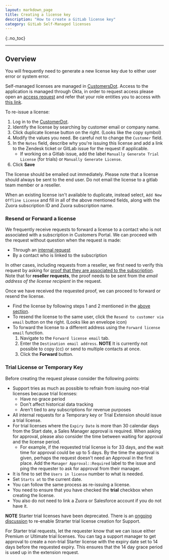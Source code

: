 ```yaml
---
layout: markdown_page
title: Creating a license key
description: "How to create a GitLab license key"
category: GitLab Self-Managed licenses
---
```


{:.no_toc}

----

## Overview

You will frequently need to generate a new license key due to either user error or system error.

Self-managed licenses are managed in [CustomersDot](https://customers.gitlab.com/admin/license).
Access to the application is managed through Okta, in order to request access please open an [access request](https://gitlab.com/gitlab-com/team-member-epics/access-requests/-/issues/new?issuable_template=Individual_Bulk_Access_Request)
and refer that your role entitles you to access with
[this link](https://gitlab.com/gitlab-com/team-member-epics/access-requests/-/blob/master/.gitlab/issue_templates/role_baseline_access_request_tasks/department_customer_support/role_support_engineer.md).

To re-issue a license:

1. Log in to the [CustomerDot](https://customers.gitlab.com/admin/license).
1. Identify the license by searching by customer email or company name.
1. Click duplicate license button on the right. (Looks like the copy symbol)
1. Modify the values you need. Be careful not to change the `Customer` field.
1. In the `Notes` field, describe why you're issuing this license and add a link
   to the Zendesk ticket or GitLab issue for the request if applicable.
      - If working on a Gitlab issue, add the label `Manually Generate Trial License` (for trials) or `Manually Generate License`.
1. Click **Save**

The license should be emailed out immediately. Please note that a license should always be sent to the end user. Do not email the license to a gitlab team member or a reseller.

When an existing license isn't available to duplicate, instead select,
`Add New Offline License` and fill in all of the above mentioned fields, along with the
Zuora subscription ID and Zuora subscription name.

### Resend or Forward a license

We frequently receive requests to forward a license to a contact who is not associated with a subscription in Customers Portal.
We can proceed with the request without question when the request is made:
- Through an [internal request](/handbook/source/handbook/support/license-and-renewals/workflows/working_internal_requests.html)
- By a contact who is linked to the subscription

In other cases, including requests from a reseller, we first need to verify this request by asking for 
[proof that they are associated to the subscription](/handbook/source/handbook/support/license-and-renewals/workflows/customersdot/associating_purchases.html). 
Note that for **reseller requests**, the proof needs to be sent from the *email address of the license recipient* in the request.

Once we have received the requested proof, we can proceed to forward or resend the license.

- Find the license by following steps 1 and 2 mentioned in the [above section](#overview). 
- To resend the license to the same user, click the `Resend to customer via email` button on the right. (Looks like an envelope icon)
- To forward the license to a different address using the `Forward license email` function. 
    1. Navigate to the `Forward license email` tab. 
    1. Enter the `Destination email address`. **NOTE** It is currently not possible to copy (cc) or send to multiple contacts at once.
    1. Click the **Forward** button.

### Trial License or Temporary Key

Before creating the request please consider the following points:

- Support tries as much as possible to refrain from issuing non-trial licenses because trial licenses:
    - Have no grace period
    - Don't affect historical data tracking
    - Aren't tied to any subscriptions for revenue purposes
- All internal requests for a Temporary key or Trial Extension should issue a trial license.
- For trial licenses where the `Expiry Date` is more than 30 calendar days from the Start date, a Sales Manager approval is required. When asking for approval, please also consider the time between waiting for approval and the license period.
   - For example, if the requested trial license is for 33 days, and the wait time for approval could be up to 5 days. By the time the approval is given, perhaps the request doesn't need an Approval in the first place.
Add the `Manager Approval::Required` label to the issue and ping the requester to ask for approval from their manager.
- It is fine to set the `Users in license` number to what is needed.
- Set `Starts at` to the current date.
- You can follow the same process as re-issuing a license. 
- You need to ensure that you have checked the **trial** checkbox when creating the license. 
- You also do not need to link a Zuora or Salesforce account if you do not have it.

**NOTE** Starter trial licenses have been deprecated. There is an [ongoing discussion](https://gitlab.com/gitlab-org/license-gitlab-com/-/issues/243) to re-enable Strarter trial license creation for Support.

For Starter trial requests, let the requester know that we can issue either Premium or Ultimate trial licenses. You can tag a support manager to get approval to create a non-trial Starter license with the expiry date set to 14 days before the requested expiry. This ensures that the 14 day grace period is used up in the extension request.
